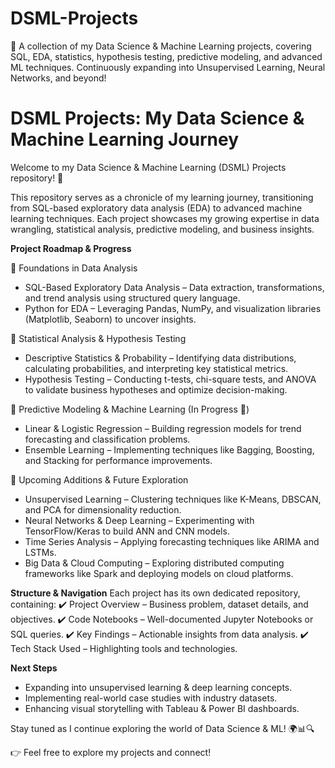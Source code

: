 # DSML-Projects
📌 A collection of my Data Science &amp; Machine Learning projects, covering SQL, EDA, statistics, hypothesis testing, predictive modeling, and advanced ML techniques. Continuously expanding into Unsupervised Learning, Neural Networks, and beyond!

# **DSML Projects: My Data Science & Machine Learning Journey**  

Welcome to my Data Science & Machine Learning (DSML) Projects repository! 🚀

This repository serves as a chronicle of my learning journey, transitioning from SQL-based exploratory data analysis (EDA) to advanced machine learning techniques. Each project showcases my growing expertise in data wrangling, statistical analysis, predictive modeling, and business insights.

**Project Roadmap & Progress**

🔹 Foundations in Data Analysis
- SQL-Based Exploratory Data Analysis – Data extraction, transformations, and trend analysis using structured query language.
- Python for EDA – Leveraging Pandas, NumPy, and visualization libraries (Matplotlib, Seaborn) to uncover insights.

🔹 Statistical Analysis & Hypothesis Testing
- Descriptive Statistics & Probability – Identifying data distributions, calculating probabilities, and interpreting key statistical metrics.
- Hypothesis Testing – Conducting t-tests, chi-square tests, and ANOVA to validate business hypotheses and optimize decision-making.

🔹 Predictive Modeling & Machine Learning (In Progress 🚧)
- Linear & Logistic Regression – Building regression models for trend forecasting and classification problems.
- Ensemble Learning – Implementing techniques like Bagging, Boosting, and Stacking for performance improvements.

🔹 Upcoming Additions & Future Exploration
- Unsupervised Learning – Clustering techniques like K-Means, DBSCAN, and PCA for dimensionality reduction.
- Neural Networks & Deep Learning – Experimenting with TensorFlow/Keras to build ANN and CNN models.
- Time Series Analysis – Applying forecasting techniques like ARIMA and LSTMs.
- Big Data & Cloud Computing – Exploring distributed computing frameworks like Spark and deploying models on cloud platforms.

**Structure & Navigation**
Each project has its own dedicated repository, containing:
✔️ Project Overview – Business problem, dataset details, and objectives.
✔️ Code Notebooks – Well-documented Jupyter Notebooks or SQL queries.
✔️ Key Findings – Actionable insights from data analysis.
✔️ Tech Stack Used – Highlighting tools and technologies.

**Next Steps**
- Expanding into unsupervised learning & deep learning concepts.
- Implementing real-world case studies with industry datasets.
- Enhancing visual storytelling with Tableau & Power BI dashboards.
  
Stay tuned as I continue exploring the world of Data Science & ML! 🌍📊🔍

👉 Feel free to explore my projects and connect!
